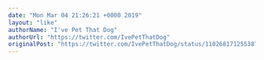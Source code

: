 ```yaml
---
date: "Mon Mar 04 21:26:21 +0000 2019"
layout: "like"
authorName: "I've Pet That Dog"
authorUrl: "https://twitter.com/IvePetThatDog"
originalPost: "https://twitter.com/IvePetThatDog/status/1102681712553873409"
---
```

